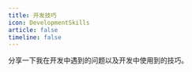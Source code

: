 ```yaml
---
title: 开发技巧
icon: DevelopmentSkills
article: false
timeline: false
---
```


分享一下我在开发中遇到的问题以及开发中使用到的技巧。

<Catalog base='/DevelopmentSkills/' level=1 />